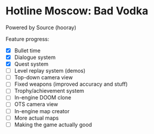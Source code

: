 # Hotline Moscow: Bad Vodka
Powered by Source (hooray)

Feature progress:

- [x] Bullet time
- [x] Dialogue system
- [x] Quest system
- [ ] Level replay system (demos)
- [ ] Top-down camera view
- [ ] Fixed weapons (improved accuracy and stuff)
- [ ] Trophy/achievement system
- [ ] In-engine DOOM clone
- [ ] OTS camera view
- [ ] In-engine map creator
- [ ] More actual maps
- [ ] Making the game actually good
